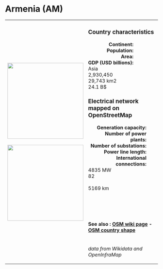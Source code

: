 # Armenia (AM)

<table width="90%">
<tr>
<td>
<img src="http://commons.wikimedia.org/wiki/Special:FilePath/Flag%20of%20Armenia.svg" width="250">
<br><br>
<img src="http://commons.wikimedia.org/wiki/Special:FilePath/Armenia%20%28orthographic%20projection%29.svg" width="250"></td>
<td>
<h3>Country characteristics</h3>
<div style="display: inline-block;text-align:right;margin-right:30px;font-weight: bold;">
Continent:<br>Population:<br>Area:<br>GDP (USD billions):
</div>
<div style="display: inline-block;">
Asia<br>2,930,450<br>29,743 km2<br>24.1 B$
</div>
<h3>Electrical network mapped on OpenStreetMap</h3>
<div style="display: inline-block;text-align:right;margin-right:30px;font-weight: bold;">Generation capacity:<br>
Number of power plants:<br>
Number of substations:<br>
Power line length:<br>
International connections:<br>
</div>
<div style="display: inline-block;">4835 MW<br>
82<br>
<br>
5169 km<br>
<br>
</div>

<br><br><h4>See also :
<a href="https://wiki.openstreetmap.org/wiki/Power_networks/Armenia" target="_blank">OSM wiki page</a> -
<a href="https://openstreetmap.org/relation/364066" target="_blank">OSM country shape</a>
</h4>

<br><i>data from Wikidata and OpenInfraMap</i>
</td>
</tr>
</table>




